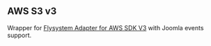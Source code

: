 ## AWS S3 v3

Wrapper for [Flysystem Adapter for AWS SDK V3](https://github.com/thephpleague/flysystem-aws-s3-v3) with Joomla events support. 
